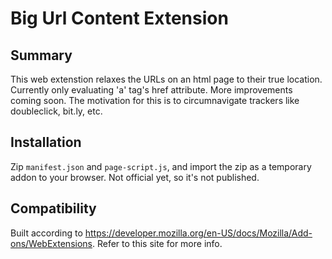 # Big Url Content Extension

## Summary
This web extenstion relaxes the URLs on an html page to their true location. Currently only evaluating 'a' tag's href attribute. More improvements coming soon. The motivation for this is to circumnavigate trackers like doubleclick, bit.ly, etc.

## Installation

Zip `manifest.json` and `page-script.js`, and import the zip as a temporary addon to your browser. Not official yet, so it's not published.

## Compatibility
Built according to https://developer.mozilla.org/en-US/docs/Mozilla/Add-ons/WebExtensions. Refer to this site for more info.
